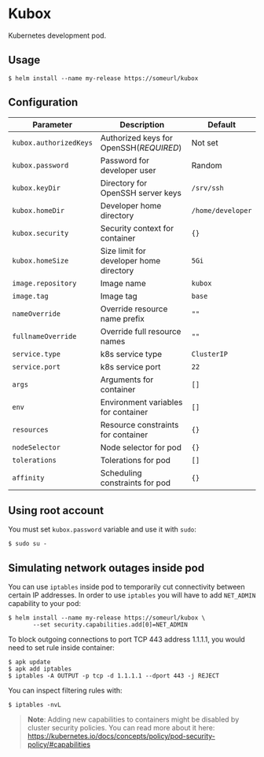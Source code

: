 # Kubox

Kubernetes development pod.

## Usage

```
$ helm install --name my-release https://someurl/kubox
```

## Configuration

| Parameter              | Description                             | Default           |
| ---------              | -----------                             | -------           |
| `kubox.authorizedKeys` | Authorized keys for OpenSSH(*REQUIRED*) | Not set           |
| `kubox.password`       | Password for developer user             | Random            |
| `kubox.keyDir`         | Directory for OpenSSH server keys       | `/srv/ssh`        |
| `kubox.homeDir`        | Developer home directory                | `/home/developer` |
| `kubox.security`       | Security context for container          | `{}`              |
| `kubox.homeSize`       | Size limit for developer home directory | `5Gi`             |
| `image.repository`     | Image name                              | `kubox`           |
| `image.tag`            | Image tag                               | `base`            |
| `nameOverride`         | Override resource name prefix           | `""`              |
| `fullnameOverride`     | Override full resource names            | `""`              |
| `service.type`         | k8s service type                        | `ClusterIP`       |
| `service.port`         | k8s service port                        | `22`              |
| `args`                 | Arguments for container                 | `[]`              |
| `env`                  | Environment variables for container     | `[]`              |
| `resources`            | Resource constraints for container      | `{}`              |
| `nodeSelector`         | Node selector for pod                   | `{}`              |
| `tolerations`          | Tolerations for pod                     | `[]`              |
| `affinity`             | Scheduling constraints for pod          | `{}`              |

## Using root account

You must set `kubox.password` variable and use it with `sudo`:

```
$ sudo su -
```

## Simulating network outages inside pod

You can use `iptables` inside pod to temporarily cut connectivity between
certain IP addresses. In order to use `iptables` you will have to add
`NET_ADMIN` capability to your pod:

```
$ helm install --name my-release https://someurl/kubox \
       --set security.capabilities.add[0]=NET_ADMIN
```

To block outgoing connections to port TCP 443 address 1.1.1.1, you would need to
set rule inside container:

```
$ apk update
$ apk add iptables
$ iptables -A OUTPUT -p tcp -d 1.1.1.1 --dport 443 -j REJECT
```

You can inspect filtering rules with:

```
$ iptables -nvL
```

> **Note**: Adding new capabilities to containers might be disabled by cluster
> security policies. You can read more about it here:
> https://kubernetes.io/docs/concepts/policy/pod-security-policy/#capabilities
